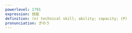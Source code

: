 ```yaml
---
powerlevel: 1791
expression: 技能
definition: (n) technical skill; ability; capacity; (P)
pronunciation: ぎのう
---
```

